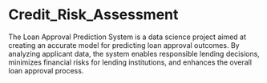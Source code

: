 # Credit_Risk_Assessment

The Loan Approval Prediction System is a data science project aimed at creating an accurate model for predicting loan approval outcomes. By analyzing applicant data, the system enables responsible lending decisions, minimizes financial risks for lending institutions, and enhances the overall loan approval process.
